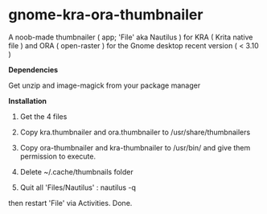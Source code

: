 gnome-kra-ora-thumbnailer
=========================

A noob-made thumbnailer ( app; 'File' aka Nautilus ) for KRA ( Krita native file ) and ORA ( open-raster ) for the Gnome desktop recent version ( &lt; 3.10 )   


**Dependencies**

Get unzip and image-magick from your package manager

**Installation**
1. Get the 4 files

2. Copy kra.thumbnailer and ora.thumbnailer to /usr/share/thumbnailers

3. Copy ora-thumbnailer and kra-thumbnailer to /usr/bin/ and give them permission to execute. 

4. Delete ~/.cache/thumbnails folder 

5. Quit all 'Files/Nautilus' : nautilus -q

then restart 'File' via Activities. Done.

